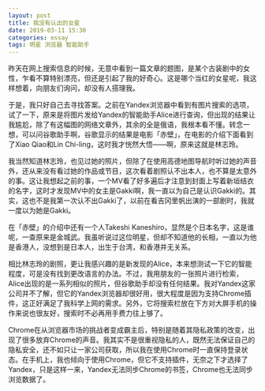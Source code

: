 ```yaml
---
layout: post
title: 我没有认出的女星
date: 2019-03-11 15:30
categories: essay
tags: 明星 浏览器 智能助手
---
```


昨天在网上搜索信息的时候，无意中看到一篇文章的题图，是某个古装剧中的女性，乍看不算特别漂亮，但还是引起了我的好奇心。这是哪个当红的女星呢，我这样想着，向朋友们询问，却没有人搭理我。

于是，我只好自己去寻找答案。之前在Yandex浏览器中看到有图片搜索的选项，试了一下，原来是将图片发给Yandex的智能助手Alice进行查询，但出现的结果让我尴尬，除了有这幅图的网络文章外，其余的全是俄语，我根本看不懂。转念一想，可以问谷歌助手啊，谷歌显示的结果是电影「赤壁」，在电影的介绍下面看到了Xiao Qiao和Lin Chi-ling，这时我才恍然大悟——啊，原来这就是林志玲。

我当然知道林志玲，也见过她的照片，但除了在使用高德地图导航时听过她的声音外，还从来没有看过她的作品或节目，这次看着剧照认不出本人，也不算是太意外的事。这让我想起之前的事，一个MV看了好多遍后才注意到封面上写着新垣结衣的名字，这时才发现MV中的女主是Gakki啊，我一直以为自己是认识Gakki的。其实，这也不是我第一次认不出Gakki了，以前在看吉冈里帆出演的一部剧时，我就一度以为她是Gakki。

在「赤壁」的介绍中还有一个人Takeshi Kaneshiro，显然是个日本名字，这是谁呢，一查原来是金城武。我虽听说过这位明星，但却不知道他的长相，一直以为他是香港人，没想到是日本人，出生于台湾，和香港并无关系。

相比林志玲的剧照，更让我感兴趣的是新发现的Alice，本来想测试一下它的智能程度，可是没有找到更改语言的办法。不过，我用朋友的一张照片进行检索，Alice出现的是一系列相似的照片，但谷歌助手却没有任何结果。我对Yandex这家公司并不了解，但它的Yandex浏览器却很好用，很大程度是因为支持Chrome插件，这正好满足了我科学上网的需求。另外，它将搜索栏放在下方对大屏手机的操作来说也很友好，搜索时不必再用手费力往上够了。

Chrome在从浏览器市场的挑战者变成霸主后，特别是随着其隐私政策的改变，出现了很多放弃Chrome的声音。我其实不是很重视隐私的人，既然无法保证自己的隐私安全，还不如只让一家公司获取，所以我在使用Chrome时一直保持登录状态。在手机上，我也倾向于使用Chrome，但它不支持插件，无奈之下才选择了Yandex，只是这样一来，Yandex无法同步Chrome的书签，Chrome也无法同步浏览数据了。